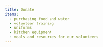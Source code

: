 ```yaml
---
title: Donate
items:
  - purchasing food and water
  - volunteer training
  - uniforms
  - kitchen equipment
  - meals and resources for our volunteers
---
```

